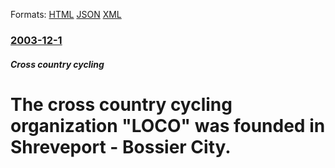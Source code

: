 
Formats: [HTML](/news/2003/12/1/the-cross-country-cycling-organization-loco-was-founded-in-shreveport-bossier-city.html)  [JSON](/news/2003/12/1/the-cross-country-cycling-organization-loco-was-founded-in-shreveport-bossier-city.json)  [XML](/news/2003/12/1/the-cross-country-cycling-organization-loco-was-founded-in-shreveport-bossier-city.xml)  

### [2003-12-1](/news/2003/12/1/index.md)

##### Cross country cycling
#  The cross country cycling organization "LOCO" was founded in Shreveport - Bossier City.



